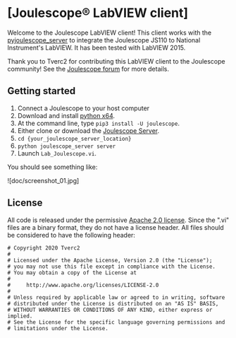 
# [Joulescope® LabVIEW client]

Welcome to the Joulescope LabVIEW client!  This client works with the 
[pyjoulescope_server](https://github.com/jetperch/pyjoulescope_server) to 
integrate the Joulescope JS110 to National Instrument's LabVIEW.  It has
been tested with LabVIEW 2015.

Thank you to Tverc2 for contributing this LabVIEW client to the 
Joulescope community!  See the 
[Joulescope forum](https://forum.joulescope.com/t/labview-support/94/52)
for more details.


## Getting started

1. Connect a Joulescope to your host computer
2. Download and install [python x64](https://www.python.org/downloads/).
3. At the command line, type `pip3 install -U joulescope`.
4. Either clone or download the 
   [Joulescope Server](https://github.com/jetperch/pyjoulescope_server).
5. `cd {your_joulescope_server_location}`
6. `python joulescope_server server`
7. Launch `Lab_Joulescope.vi`.

You should see something like:

![doc/screenshot_01.jpg]


## License

All code is released under the permissive [Apache 2.0 license](LICENSE.txt).
Since the ".vi" files are a binary format, they do not have a license header.
All files should be considered to have the following header:

```
# Copyright 2020 Tverc2
#
# Licensed under the Apache License, Version 2.0 (the "License");
# you may not use this file except in compliance with the License.
# You may obtain a copy of the License at
#
#     http://www.apache.org/licenses/LICENSE-2.0
#
# Unless required by applicable law or agreed to in writing, software
# distributed under the License is distributed on an "AS IS" BASIS,
# WITHOUT WARRANTIES OR CONDITIONS OF ANY KIND, either express or implied.
# See the License for the specific language governing permissions and
# limitations under the License.
```
